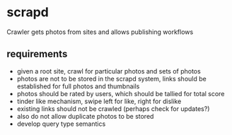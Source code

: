 # scrapd
Crawler gets photos from sites and allows publishing workflows

## requirements

* given a root site, crawl for particular photos and sets of photos
* photos are not to be stored in the scrapd system, links should be established for full photos and thumbnails
* photos should be rated by users, which should be tallied for total score
* tinder like mechanism, swipe left for like, right for dislike
* existing links should not be crawled (perhaps check for updates?)
* also do not allow duplicate photos to be stored
* develop query type semantics
